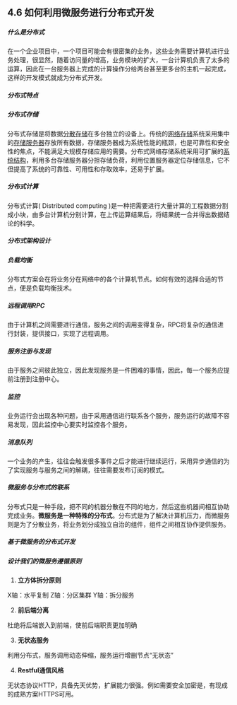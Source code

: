 ## 4.6 如何利用微服务进行分布式开发
##### 什么是分布式
在一个企业项目中，一个项目可能会有很密集的业务，这些业务需要计算机进行业务处理，很显然，随着访问量的增高，业务模块的扩大，一台计算机负责了太多的运算，因此在一台服务器上完成的计算操作分给两台甚至更多台的主机一起完成，这样的开发模式就成为分布式开发。

##### 分布式特点
##### 分布式存储
分布式存储是将数据[分散存储](https://baike.baidu.com/item/%E5%88%86%E6%95%A3%E5%AD%98%E5%82%A8)在多台独立的设备上。传统的[网络存储](https://baike.baidu.com/item/%E7%BD%91%E7%BB%9C%E5%AD%98%E5%82%A8)系统采用集中的[存储服务器](https://baike.baidu.com/item/%E5%AD%98%E5%82%A8%E6%9C%8D%E5%8A%A1%E5%99%A8)存放所有数据，存储服务器成为系统性能的瓶颈，也是可靠性和安全性的焦点，不能满足大规模存储应用的需要。分布式网络存储系统采用可扩展的[系统结构](https://baike.baidu.com/item/%E7%B3%BB%E7%BB%9F%E7%BB%93%E6%9E%84)，利用多台存储服务器分担存储负荷，利用位置服务器定位存储信息，它不但提高了系统的可靠性、可用性和存取效率，还易于扩展。
##### 分布式计算
分布式计算( Distributed computing )是一种把需要进行大量计算的工程数据分割成小块，由多台计算机分别计算，在上传运算结果后，将结果统一合并得出数据结论的科学。

##### 分布式架构设计
##### 负载均衡
分布式方案会在将业务分在网络中的各个计算机节点。如何有效的选择合适的节点，便是负载均衡技术。
##### 远程调用RPC
由于计算机之间需要进行通信，服务之间的调用变得复杂，RPC将复杂的通信进行封装，提供接口，实现了远程调用。
##### 服务注册与发现
由于服务之间彼此独立，因此发现服务是一件困难的事情，因此，每一个服务应提前注册到注册中心。
##### 监控
业务运行会出现各种问题，由于采用通信进行联系各个服务，服务运行的故障不容易发现，因此监控中心要实时监控各个服务。
##### 消息队列
一个业务的产生，往往会触发很多事件之后才能进行继续运行，采用异步通信的为了实现服务与服务之间的解耦，往往需要发布订阅的模式。

##### 微服务与分布式的联系
分布式只是一种手段，把不同的机器分散在不同的地方，然后这些机器间相互协助完成业务。**微服务是一种特殊的分布式**。分布式是为了解决计算机压力，而微服务则是为了分散业务，将业务划分成独立自治的组件，组件之间相互协作提供服务。

##### 基于微服务的分布式开发
##### 设计我们的微服务遵循原则

1. **立方体拆分原则**

X轴：水平复制
Z轴：分区集群
Y轴：拆分服务

2. **前后端分离**

杜绝将后端嵌入到前端，使前后端职责更加明确

3. **无状态服务**

利用分布式，服务调用动态伸缩，服务运行增删节点“无状态”

4. **Restful通信风格**

无状态协议HTTP，具备先天优势，扩展能力很强。例如需要安全加密是，有现成的成熟方案HTTPS可用。